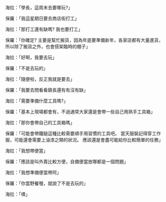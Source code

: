 海拉：「學長，這周末去要哪玩?」

保羅：「我這星期日要去商店街打工」

海拉：「那打工還有缺嗎? 我也要打工」

保羅：「你確定? 主要是幫忙搬貨，因為年底要準備新年，各家店都有大量進貨，所以除了搬貨之外，也會搭架臨時的棚子」

海拉：「好啊，我要去玩」

保羅：「不是去玩的」

海拉：「隨便啦，反正我就是要去」

保羅：「我要去問看看鎮長還有有沒有缺」

海拉：「需要準備什麼工具嗎?」

保羅：「基本上現場都會有，不過通常大家還是會帶一些自己用熟手工具箱」

海拉：「那你會帶自己的工具箱嗎」

保羅：「可能會帶鐵鎚這種比較需要順手用習慣的工具吧。
當天服裝記得穿工作服，可能還會需要上油漆之類的狀況。
應該還是會盡可能給你比較簡單的任務」

海拉：「我想帶便當」

保羅：「應該是叫外賣比較方便，自備便當放哪都是一個問題」

海拉：「我想準備便當帶阿」

保羅：「你當野餐喔，就說了不是去玩的」

海拉：「嘖」
